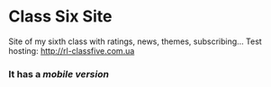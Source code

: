 # Class Six Site
Site of my sixth class with ratings, news, themes, subscribing...
Test hosting: http://rl-classfive.com.ua
### It has a *mobile version*
